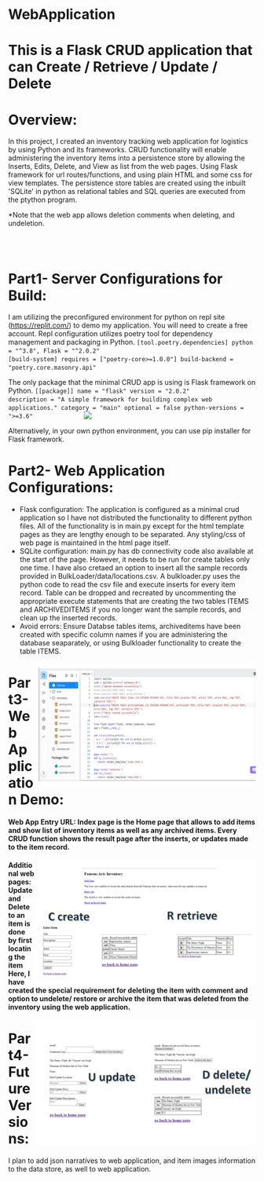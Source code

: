 # WebApplication
# This is a Flask CRUD application that can Create / Retrieve / Update / Delete
# Overview: 
In this project, I created an inventory tracking web application for logistics by using Python and its frameworks. CRUD functionality will enable administering the inventory items into a persistence store by allowing the Inserts, Edits, Delete, and View as list 
from the web pages. Using Flask framework for url routes/functions, and using plain HTML and some css for view templates.
The persistence store tables are created using the inbuilt 'SQLite' in python as relational tables and SQL queries are executed from the ptython program. 

*Note that the web app allows deletion comments when deleting, and undeletion.

</BR></BR>

# Part1- Server Configurations for Build:
I am utilizing the preconfigured environment for python on repl site (https://replit.com/) to demo my application. You will need to create a free account. Repl configuration utilizes poetry tool for dependency management and packaging in Python.
<code>[tool.poetry.dependencies] python = "^3.8", Flask = "^2.0.2"
[build-system] requires = ["poetry-core>=1.0.0"] build-backend = "poetry.core.masonry.api"</code>

The only package that the minimal CRUD app is using is Flask framework on Python. 
<code>[[package]]
name = "flask"
version = "2.0.2"
description = "A simple framework for building complex web applications."
category = "main"
optional = false
python-versions = ">=3.6"</code>
<img width="350" heigh="250" align="right" src="images/PythonFlaskBuild.jpg">

Alternatively, in your own python environment, you can use pip installer for Flask framework.

# Part2- Web Application Configurations:
- Flask configuration: The application is configured as a minimal crud application so I have not distributed the functionality to different python files.  All of the functionality is in main.py except for the html template pages as they are lengthy enough to be separated. Any styling/css of web page is maintained in the html page itself.
- SQLite configuration: main.py has db connectivity code also available at the start of the page. However, it needs to be run for create tables only one time.  I have also cretaed an option to insert all the sample records provided in BulkLoader/data/locations.csv. A bulkloader.py uses the python code to read the csv file and execute inserts for every item record. Table can be dropped and recreated by uncommenting the appropriate execute statements that are creating the two tables ITEMS and ARCHIVEDITEMS if you no longer want the sample records, and clean up the inserted records.
- Avoid errors: Ensure Databse tables items, archiveditems have been created with specific column names if you are administering the database seaparately, or using Bulkloader functionality to create the table ITEMS.

<img width="450" heigh="350" align="right" src="demoimages/AppFiles.jpg">
 

# Part3- Web Application Demo:
#### Web App Entry URL: Index page is the Home page that allows to add items and show list of inventory items as well as any archived items.  Every CRUD function shows the result page after the inserts, or updates made to the item record.

<img width="450" heigh="350" align="right" src="demoimages/CRUDWebDemo.jpg">

#### Additional web pages: Update and Delete to an item is done by first locating the item  Here, I have created the special requirement for deleting the item with comment and option to undelete/ restore or archive the item that was deleted from the inventory using the web application.
<img width="450" heigh="350" align="right" src="demoimages/CRUDWebDemo1.jpg">


# Part4-  Future Versions: 
I plan to add json narratives to web application, and item images information to the data store, as well to web application.
